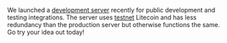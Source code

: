<!-- 2018-03-13T10:05:42.235177+00:00 Development Server -->

We launched a [development server](https://development.micromicro.cash/) recently for public development and testing integrations.  The server uses [testnet](https://en.bitcoin.it/wiki/Testnet) Litecoin and has less redundancy than the production server but otherwise functions the same. Go try your idea out today!

